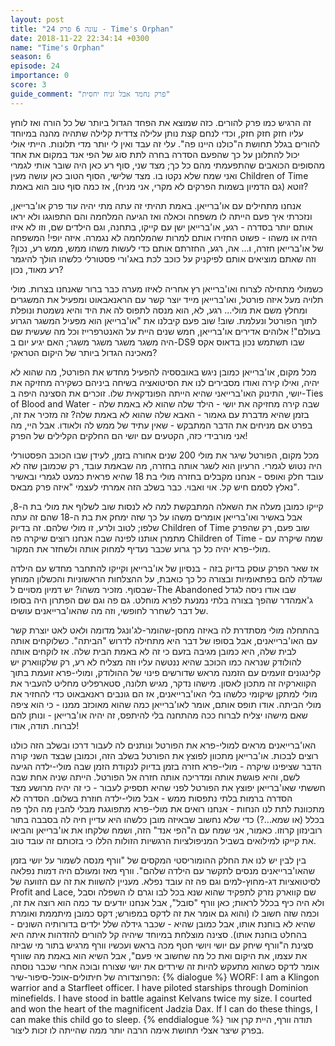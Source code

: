 ```yaml
---
layout: post
title: "עונה 6 פרק 24 - Time's Orphan"
date: 2018-11-22 22:34:14 +0300
name: "Time's Orphan"
season: 6
episode: 24
importance: 0
score: 3
guide_comment: "פרק נחמד אבל זניח יחסית"
---
```

זה הרגיש כמו פרק להורים. כזה שמוצא את הפחד הגדול ביותר של כל הורה ואז לוחץ עליו חזק חזק חזק, וכדי לנחם קצת נותן עלילה צדדית קלילה שתהיה מהנה במיוחד להורים בגלל תחושת ה"כולנו היינו פה". עלי זה עבד ואין לי יותר מדי תלונות. הייתי אולי יכול להתלונן על כך שהפעם הסדרה בחרה לתת סוג של הפי אנד במקום את אחד מהסופים הכואבים שהתפעמתי מהם כל כך; מצד שני, סוף רע כאן היה שובר אותי לגמרי ואני שמח שלא נקטו בו. מצד שלישי, הסוף הטוב כאן עושה מעין Children of Time זוטא (גם הדמיון בשמות הפרקים לא מקרי, אני מניח), אז כמה סוף טוב הוא באמת?

אנחנו מתחילים עם או'ברייאן. באמת תהיתי זה עתה מתי יהיה עוד פרק או'ברייאן, ונזכרתי איך פעם הייתה לו משפחה וכאלה ואז הגיעה המלחמה והם התפוגגו ולא יראו אותם יותר בסדרה - רגע, או'ברייאן ישן עם קייקו, בתחנה, וגם הילדים שם, וזו לא איזו הזיה או משהו - פשוט החזירו אותם למרות שהמלחמה לא נגמרה. איזה יופי! המשפחה של או'ברייאן חזרה, ו... אה, רגע, החזרתם אותם כדי לעשות משהו ממש, ממש רע, נכון? וזה שאתם מוציאים אותם לפיקניק על כוכב לכת באג'ורי פסטורלי כלשהו הולך להיגמר רע מאוד, נכון? 

כשמולי מתחילה לצרוח ואו'ברייאן רץ אחריה לאיזו מערה כבר ברור שאנחנו בצרות. מולי תלויה מעל איזה פורטל, ואו'ברייאן מייד יוצר קשר עם הראנאבאוט ומפעיל את המשגרים ומחלץ משם את מולי... רגע, לא, הוא מנסה לתפוס לה את היד והיא נשמטת ונופלת לתוך הפורטל ונעלמת. שוב! שוב פעם קיבלנו את "או'ברייאן הוא מפעיל המשגר הגרוע בעולם"! אלוהים אדירים או'ברייאן, חמש שנים היית על האנטרפרייז וכל מה שעשית שם היה משגר משגר משגר משגר; האם יגיע יום ב-DS9 שבו תשתמש נכון בדאוס אקס מאכינה הגדול ביותר של היקום הטראקי?

מכל מקום, או'ברייאן כמובן ניגש באובססיה להפעיל מחדש את הפורטל, מה שהוא לא יהיה, ואילו קירה ואודו מסבירים לנו את הסיטואציה בשיחה ביניהם כשקירה מחזיקה את יושי, התינוק האו'ברייאני שהיא הייתה הפונדקאית שלו. זוכרים את הסצינה היפה ב-Ties of Blood and Water שבה קירה מחזיקה את יושי - הילד שלה שהוא לא באמת שלה - בזמן שהיא מדברת עם גאמור - האבא שלה שהוא לא באמת שלה? זה מזכיר את זה, בפרט אם מניחים את הדבר המתבקש - שאין עתיד של ממש לה ולאודו. אבל היי, מה אני מורבידי כזה, הקטעים עם יושי הם החלקים הקלילים של הפרק!

מכל מקום, הפורטל שיגר את מולי 200 שנים אחורה בזמן, לעידן שבו הכוכב הפסטורלי היה נטוש לגמרי. הרעיון הוא לשגר אותה בחזרה, מה שבאמת עובד, רק שכמובן שזה לא עובד חלק ואופס - אנחנו מקבלים בחזרה מולי בת 18 שהיא פראית כמעט לגמרי ובאשיר נאלץ לסמם חיש קל. אוי ואבוי. כבר בשלב הזה אמרתי לעצמי "איזה פרק מבאס".

קייקו כמובן מעלה את השאלה המתבקשת למה לא לנסות שוב לשלוף את מולי בת ה-8, אבל באשיר ואו'ברייאן אומרים משהו על כך שזה ימחק את בת ה-18 שהם זה עתה שלפו; לטוב ולרע, זו מולי שלהם. זה בדיוק Children of Time שוב פעם, רק שהפרק מתמרן אותנו לפינה שבה אנחנו רוצים שיקרה פה Children of Time - שמה שיקרה עם מולי-פרא יהיה כל כך גרוע שכבר נעדיף למחוק אותה ולשחזר את המקור.

אז שאר הפרק עוסק בדיוק בזה - בנסיון של או'ברייאן וקייקו להתחבר מחדש עם הילדה שגדלה להם בפתאומיות ובצורה כל כך כואבת, על ההצלחות הראשוניות והכשלון המוחץ שבסוף. מזכיר משהו? יש דמיון מסויים ל-The Abandoned שבו אודו ניסה לגדל ג'אמהדר שהפך בצורה בלתי נמנעת לפרא מוחלט. גם פה וגם שם הפתרון היה בסופו של דבר לשחרר לחופשי, וזה מה שהאו'ברייאנים עושים.

בהתחלה מולי מסתדרת לה באיזה מחסן-שהומר-לג'ונגל מדומה ולאט לאט יוצרת קשר עם האו'ברייאנים, אבל בסופו של דבר היא מתחילה לדרוש "הביתה". כשלוקחים אותה לבית שלה, היא כמובן מגיבה בזעם כי זה לא באמת הבית שלה. אז לוקחים אותה להולודק שנראה כמו הכוכב שהיא ננטשה עליו וזה מצליח לא רע, רק שלקווארק יש קלינגונים זועמים עם הזמנה מראש שדורשים פינוי של ההולודק, ומולי-פרא זועמת בתוך הקווארקיה זה מתכון לאסון. מישהו נדקר, מגיש תלונה, סטארפליט מחליט להעביר את מולי למתקן שיקומי כלשהו בלי האו'ברייאנים, אז הם גונבים ראנאבאוט כדי להחזיר את מולי הביתה. אודו תופס אותם, אומר לאו'ברייאן כמה שהוא מאוכזב ממנו - כי הוא ציפה שאם מישהו יצליח לברוח ככה מהתחנה בלי להיתפס, זה יהיה או'ברייאן - ונותן להם לברוח. תודה, אודו!

האו'ברייאנים מראים למולי-פרא את הפורטל ונותנים לה לעבור דרכו ובשלב הזה כולנו רוצים לבכות. או'ברייאן מתכוון לפוצץ את הפורטל בשלב הזה, וכמובן שבצד השני קורה הדבר שציפינו שיקרה - מולי-פרא חזרה בזמן בדיוק לנקודת הזמן שבה מולי-ילדה הגיעה לשם, והיא פוגשת אותה ומדריכה אותה חזרה אל הפורטל. הייתה שניה אחת שבה חששתי שאו'ברייאן יפוצץ את הפורטל לפני שהיא תספיק לעבור - כי זה יהיה מרושע מצד הסדרה ברמות בלתי נתפסות ממש - אבל מולי-ילדה חוזרת בשלום. הסדרה לא מתכוונת לתת לנו הנחות - אנחנו רואים את מולי-פרא מתפוגגת מבלי להבין מה הלך פה בכלל (או שמא...?) כדי שלא נחשוב שבאיזה מובן כלשהו היא עדיין חיה לה בסבבה בתור רובינזון קרוזו. כאמור, אני שמח עם ה"הפי אנד" הזה, ושמח שלקחו את או'ברייאן והביאו את קייקו למילואים בשביל המניפולציות הרגשיות הזולות הללו כי בזכותם זה עובד טוב.

בין לבין יש לנו את החלק ההומוריסטי המקסים של "וורף מנסה לשמור על יושי בזמן שהאו'ברייאנים מנסים לתקשר עם הילדה שלהם". וורף מאז ומעולם היה דמות נפלאה לסיטואציות דג-מחוץ-למים וגם פה זה עובד נפלא. מעניין להשוות את זה עם הזוועה של Profit and Lace, שם קווארק נזרק לתפקיד שהוא שנא בכל לבו וגרם לו השפלה וסבל ולא היה כיף בכלל לראות; כאן וורף "סובל", אבל אנחנו יודעים עד כמה הוא רוצה את זה, וכמה שזה חשוב לו (והוא גם אומר את זה לדקס במפורש; דקס כמובן מיתממת ואומרת שהיא לא בוחנת אותו, אבל כמובן שהיא - שכבר גידלה שלל ילדים בדורותיה השונים - בהחלט בוחנת אותו). סצינה מוצלחת במיוחד שיהיה קל להורים להזדהות איתה היא סצינת ה"וורף שיחק עם יושי ויושי חטף מכה בראש ועכשיו וורף מרגיש בתור מי שביזה את עצמו, את היקום ואת כל מה שחשוב אי פעם", אבל השיא הוא באמת מה שוורף אומר לדקס כשהוא מתעקש להיות זה שירדים את יושי שצורח ובוכה אחרי שכבר נוסתה הפרוצדורה של חיתולים-אוכל-סיפור-שיר:
{% dialogue %}
WORF: I am a Klingon warrior and a Starfleet officer. I have piloted starships through Dominion minefields. I have stood in battle against Kelvans twice my size. I courted and won the heart of the magnificent Jadzia Dax. If I can do these things, I can make this child go to sleep. 
{% enddialogue %}
תודה וורף, היית קרן אור בפרק שיצר אצלי תחושת אימה הרבה יותר ממה שהייתה לו זכות ליצור.
